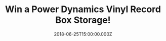 ---
campaign-uuid: "c-3577ab73-6289-4a5e-aa5a-3f4347decc21"
type: "Competition"
category: "Gifts"
date: "2018-06-25T15:00:00.000Z"
end-date: "2018-07-25T23:59:00.000Z"
disable-form: false
is_promoted: false
has_entry_page: true
title: "Win a Power Dynamics Vinyl Record Box Storage!"
competition-description: "<p>One of the best feelings of being a vinyl record collector\
  \ is searching through boxes full of them! music stores, thrift shops, old garages…\
  \ at NME AAA we found a smart and stylish way to organise your collection: we have\
  \ in our hands the Power Dynamics Vinyl Record Box Storage for you to keep your\
  \ collections in check!</p>\n<p>Do you want it? Click below to know more!</p>\n"
hero-header: "Win a Power Dynamics Vinyl Record Box Storage!"
terms-confirmation: "N/A"
banner-img: "https://assets.expresslyapp.com/asset-9325b3de-bb5d-4b9c-9843-517b42f30484.jpg"
logo-left-href: "http://aaa.nme.com"
logo-left-image: "https://assets.expresslyapp.com/asset-193a4b7b-c75a-432f-9727-97ddaa53f432.jpg"
logo-left-title: "NME AAA"
bg-image-hero: "https://assets.expresslyapp.com/asset-e3921c4c-13f2-4fe7-b6ba-a8a59dd63f15.jpg"
bg-image-first: "https://assets.expresslyapp.com/asset-d3f88853-debb-499f-ae90-e9e116191d55.jpg"
section1-content: "<p>This silver, Power Dynamics record carrying case neatly stores\
  \ 100 x 12\" vinyl records / LPs and protects them from wear and tear! Proper handling\
  \ and storage can mean the difference between warped, ruined records and an immaculate,\
  \ long-lasting collection.</p>\n<p>This robust case keeps 100 x 12\" records neat\
  \ and tidy, and guards against bumps, blows, moisture and other mishaps of everyday\
  \ life!\nBest of all, it makes your collection instantly portable, so you can carry\
  \ your albums with you with ease.</p>\n<p>Think no more and click below for a chance\
  \ to win the best storage option for your collection! the Power Dynamics Vinyl Record\
  \ Box Storage!</p>\n"
entry-title: "Win a Power Dynamics Vinyl Record Box Storage!"
entry-content: "<p>Enter the draw to win the Power Dynamics Vinyl Record Box Storage\
  \ by completing the form below before 23:59 on 21st July 2018.</p>\n"
has-winner: false
prize-description: "A '100 x 12' Power Dynamics Vinyl Record Box Storage."
special-conditions: "Multiple entries are allowed up to one every day."
country-restrictions:
- "GB"
---